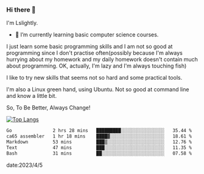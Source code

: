 ### Hi there 👋

I'm Lslightly.

- 🌱 I’m currently learning basic computer science courses.

I just learn some basic programming skills and I am not so good at programming since I don't practise often(possibly because I'm always hurrying about my homework and my daily homework doesn't contain much about programming. OK, actually, I'm lazy and I'm always touching fish)

I like to try new skills that seems not so hard and some practical tools.

I'm also a Linux green hand, using Ubuntu. Not so good at command line and know a little bit.

So, To Be Better, Always Change!

[![Top Langs](https://github-readme-stats.vercel.app/api/top-langs/?username=Lslightly&layout=compact)](https://github.com/anuraghazra/github-readme-stats)

<!--START_SECTION:waka-->

```txt
Go               2 hrs 28 mins   █████████░░░░░░░░░░░░░░░░   35.44 %
ca65 assembler   1 hr 18 mins    ████▓░░░░░░░░░░░░░░░░░░░░   18.61 %
Markdown         53 mins         ███▒░░░░░░░░░░░░░░░░░░░░░   12.76 %
Text             47 mins         ███░░░░░░░░░░░░░░░░░░░░░░   11.35 %
Bash             31 mins         ██░░░░░░░░░░░░░░░░░░░░░░░   07.58 %
```

<!--END_SECTION:waka-->

date:2023/4/5

